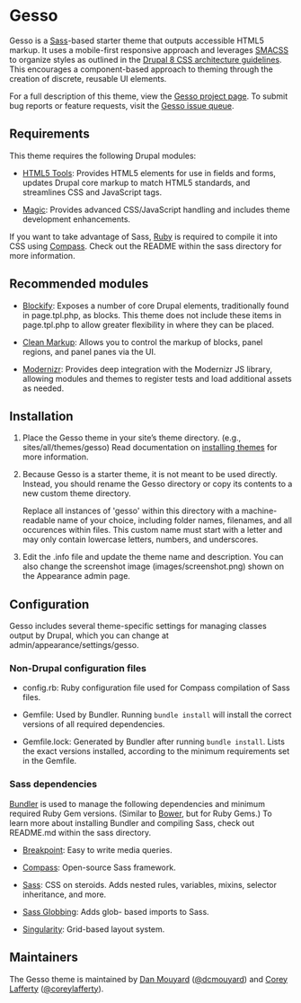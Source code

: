 # Gesso

Gesso is a [Sass](http://sass-lang.com/)-based starter theme that outputs
accessible HTML5 markup. It uses a mobile-first responsive approach and
leverages [SMACSS](https://smacss.com/) to organize styles as outlined in the
[Drupal 8 CSS architecture guidelines](https://www.drupal.org/node/1887918).
This encourages a component-based approach to theming through the creation of
discrete, reusable UI elements.

For a full description of this theme, view the
[Gesso project page](https://drupal.org/project/gesso/). To submit bug reports
or feature requests, visit the
[Gesso issue queue](https://drupal.org/project/issues/gesso/).


## Requirements

This theme requires the following Drupal modules:

* [HTML5 Tools](https://drupal.org/project/html5_tools): Provides HTML5 elements
for use in fields and forms, updates Drupal core markup to match HTML5
standards, and streamlines CSS and JavaScript tags.

* [Magic](https://drupal.org/project/magic): Provides advanced CSS/JavaScript
handling and includes theme development enhancements.

If you want to take advantage of Sass, [Ruby](https://www.ruby-lang.org/) is
required to compile it into CSS using [Compass](http://compass-style.org/).
Check out the README within the sass directory for more information.


## Recommended modules

* [Blockify](https://drupal.org/project/blockify): Exposes a number of core
  Drupal elements, traditionally found in page.tpl.php, as blocks. This theme
  does not include these items in page.tpl.php to allow greater flexibility in
  where they can be placed.

* [Clean Markup](https://drupal.org/project/clean_markup): Allows you to control
  the markup of blocks, panel regions, and panel panes via the UI.

* [Modernizr](https://drupal.org/project/modernizr): Provides deep integration
  with the Modernizr JS library, allowing modules and themes to register tests
  and load additional assets as needed.


## Installation

1.  Place the Gesso theme in your site’s theme directory.
    (e.g., sites/all/themes/gesso) Read documentation on
    [installing themes](https://drupal.org/getting-started/install-contrib/themes)
    for more information.

2.  Because Gesso is a starter theme, it is not meant to be used directly.
    Instead, you should rename the Gesso directory or copy its contents to a new
    custom theme directory.

    Replace all instances of 'gesso' within this directory with a machine-
    readable name of your choice, including folder names, filenames, and all
    occurences within files. This custom name must start with a letter and may
    only contain lowercase letters, numbers, and underscores.

3.  Edit the .info file and update the theme name and description. You can also
    change the screenshot image (images/screenshot.png) shown on the Appearance
    admin page.


## Configuration

Gesso includes several theme-specific settings for managing classes output by
Drupal, which you can change at admin/appearance/settings/gesso.

### Non-Drupal configuration files

* config.rb: Ruby configuration file used for Compass compilation of Sass
files.

* Gemfile: Used by Bundler. Running `bundle install` will install the
correct versions of all required dependencies.

* Gemfile.lock: Generated by Bundler after running `bundle install`. Lists
the exact versions installed, according to the minimum requirements set in the
Gemfile.

### Sass dependencies

[Bundler](http://bundler.io) is used to manage the following dependencies and
minimum required Ruby Gem versions. (Similar to [Bower](http://bower.io/), but
for Ruby Gems.) To learn more about installing Bundler and compiling Sass, check
out README.md within the sass directory.

* [Breakpoint](http://breakpoint-sass.com): Easy to write media queries.

* [Compass](http://compass-style.org): Open-source Sass framework.

* [Sass](http://sass-lang.com): CSS on steroids. Adds nested rules, variables,
mixins, selector inheritance, and more.

* [Sass Globbing](https://github.com/chriseppstein/sass-globbing): Adds glob-
based imports to Sass.

* [Singularity](http://singularity.gs): Grid-based layout system.


## Maintainers

The Gesso theme is maintained by [Dan Mouyard](https://drupal.org/u/dcmouyard)
([@dcmouyard](http://twitter.com/dcmouyard)) and
[Corey Lafferty](https://drupal.org/u/clafferty)
([@coreylafferty](http://twitter.com/coreylafferty)).
